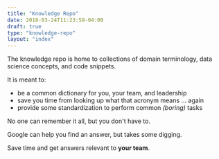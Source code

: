 ```yaml
---
title: "Knowledge Repo"
date: 2018-03-24T11:23:59-04:00
draft: true
type: "knowledge-repo"
layout: "index"
---
```


The knowledge repo is home to collections of domain terminology, data science concepts, and code snippets.

It is meant to:

- be a common dictionary for you, your team, and leadership
- save you time from looking up what that acronym means ... again
- provide some standardization to perform common *(boring)* tasks

No one can remember it all, but you don't have to.

Google can help you find an answer, but takes some digging.

Save time and get answers relevant to **your team**.